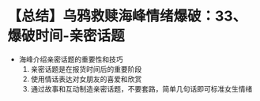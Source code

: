 # 【总结】乌鸦救赎海峰情绪爆破：33、爆破时间-亲密话题

-   海峰介绍亲密话题的重要性和技巧
    1.  亲密话题是在报货时间后的重要阶段
    2.  使用情话表达对女朋友的喜爱和欣赏
    3.  通过故事和互动制造亲密话题，不要套路，简单几句话即可标准女生情绪